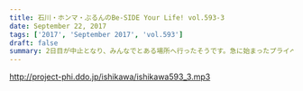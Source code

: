 ```yaml
---
title: 石川・ホンマ・ぶるんのBe-SIDE Your Life! vol.593-3
date: September 22, 2017
tags: ['2017', 'September 2017', 'vol.593']
draft: false
summary: 2日目が中止となり、みんなでとある場所へ行ったそうです。急に始まったプライベート旅のトークをお楽しみに！MIURA
---
```


http://project-phi.ddo.jp/ishikawa/ishikawa593_3.mp3